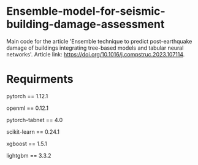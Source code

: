 # Ensemble-model-for-seismic-building-damage-assessment

Main code for the article 'Ensemble technique to predict post-earthquake damage of buildings integrating tree-based models and tabular neural networks'. 
Article link: https://doi.org/10.1016/j.compstruc.2023.107114.
# Requirments
pytorch == 1.12.1

openml == 0.12.1

pytorch-tabnet == 4.0

scikit-learn == 0.24.1

xgboost == 1.5.1

lightgbm == 3.3.2

